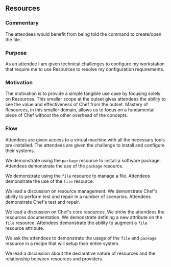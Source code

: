 ## Resources

### Commentary

The attendees would benefit from being told the command to create/open the file.

### Purpose

As an attendee I am given technical challenges to configure my workstation that require me to use Resources to resolve my configuration requirements.

### Motivation

The motivation is to provide a simple tangible use case by focusing solely on Resources. This smaller scope at the outset gives attendees the ability to see the value and effectiveness of Chef from the outset. Mastery of Resources, in this smaller domain, allows us to focus on a fundamental piece of Chef without the other overhead of the concepts.

### Flow

Attendees are given access to a virtual machine with all the necessary tools pre-installed. The attendees are given the challenge to install and configure their systems.

We demonstrate using the `package` resource to install a software package. Attendees demonstrate the use of the `package` resource.

We demonstrate using the `file` resource to manage a file. Attendees demonstrate the use of the `file` resource.

We lead a discussion on resource management. We demonstrate Chef's ability to perform test and repair in a number of scenarios. Attendees demonstrate Chef's test and repair.

We lead a discussion on Chef's core resources. We show the attendees the resources documentation. We demonstrate defining a new attribute on the `file` resource. Attendees demonstrate the ability to augment a `file` resource attribute.

We ask the attendees to demonstrate the usage of the `file` and `package` resource in a recipe that will setup their entire system.

We lead a discussion about the declarative nature of resources and the relationship between resources and providers.